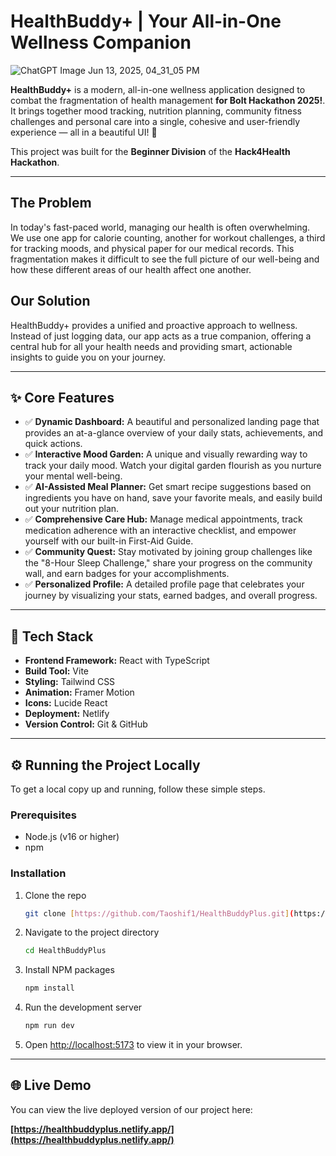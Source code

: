 # HealthBuddy+ | Your All-in-One Wellness Companion
![ChatGPT Image Jun 13, 2025, 04_31_05 PM](https://github.com/user-attachments/assets/10e8b469-5199-45d3-8cab-a6bd178da2ca)

**HealthBuddy+** is a modern, all-in-one wellness application designed to combat the fragmentation of health management **for Bolt Hackathon 2025!**. It brings together mood tracking, nutrition planning, community fitness challenges and personal care into a single, cohesive and user-friendly experience  — all in a beautiful UI! 🌟

This project was built for the **Beginner Division** of the **Hack4Health Hackathon**.

---

## The Problem

In today's fast-paced world, managing our health is often overwhelming. We use one app for calorie counting, another for workout challenges, a third for tracking moods, and physical paper for our medical records. This fragmentation makes it difficult to see the full picture of our well-being and how these different areas of our health affect one another.

## Our Solution

HealthBuddy+ provides a unified and proactive approach to wellness. Instead of just logging data, our app acts as a true companion, offering a central hub for all your health needs and providing smart, actionable insights to guide you on your journey.

---

## ✨ Core Features

* ✅ **Dynamic Dashboard:** A beautiful and personalized landing page that provides an at-a-glance overview of your daily stats, achievements, and quick actions.
* ✅ **Interactive Mood Garden:** A unique and visually rewarding way to track your daily mood. Watch your digital garden flourish as you nurture your mental well-being.
* ✅ **AI-Assisted Meal Planner:** Get smart recipe suggestions based on ingredients you have on hand, save your favorite meals, and easily build out your nutrition plan.
* ✅ **Comprehensive Care Hub:** Manage medical appointments, track medication adherence with an interactive checklist, and empower yourself with our built-in First-Aid Guide.
* ✅ **Community Quest:** Stay motivated by joining group challenges like the "8-Hour Sleep Challenge," share your progress on the community wall, and earn badges for your accomplishments.
* ✅ **Personalized Profile:** A detailed profile page that celebrates your journey by visualizing your stats, earned badges, and overall progress.

---

## 🚀 Tech Stack

* **Frontend Framework:** React with TypeScript
* **Build Tool:** Vite
* **Styling:** Tailwind CSS
* **Animation:** Framer Motion
* **Icons:** Lucide React
* **Deployment:** Netlify
* **Version Control:** Git & GitHub

---

## ⚙️ Running the Project Locally

To get a local copy up and running, follow these simple steps.

### Prerequisites

* Node.js (v16 or higher)
* npm

### Installation

1.  Clone the repo
    ```sh
    git clone [https://github.com/Taoshif1/HealthBuddyPlus.git](https://github.com/Taoshif1/HealthBuddyPlus.git)
    ```
2.  Navigate to the project directory
    ```sh
    cd HealthBuddyPlus
    ```
3.  Install NPM packages
    ```sh
    npm install
    ```
4.  Run the development server
    ```sh
    npm run dev
    ```
5.  Open [http://localhost:5173](http://localhost:5173) to view it in your browser.

---

## 🌐 Live Demo

You can view the live deployed version of our project here:

**[https://healthbuddyplus.netlify.app/](https://healthbuddyplus.netlify.app/)**
